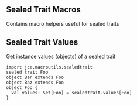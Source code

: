 ## Sealed Trait Macros
Contains macro helpers useful for sealed traits

## Sealed Trait Values
Get instance values (objects) of a sealed trait

```
import jce.macroutils.sealedtrait
sealed trait Foo
object Bar extends Foo
object Baz extends Foo
object Foo {
  val values: Set[Foo] = sealedtrait.values[Foo]
}
```
